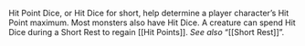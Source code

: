 Hit Point Dice, or Hit Dice for short, help determine a player character’s Hit Point maximum. Most monsters also have Hit Dice. A creature can spend Hit Dice during a Short Rest to regain [[Hit Points]]. _See also_ “[[Short Rest]]”.
